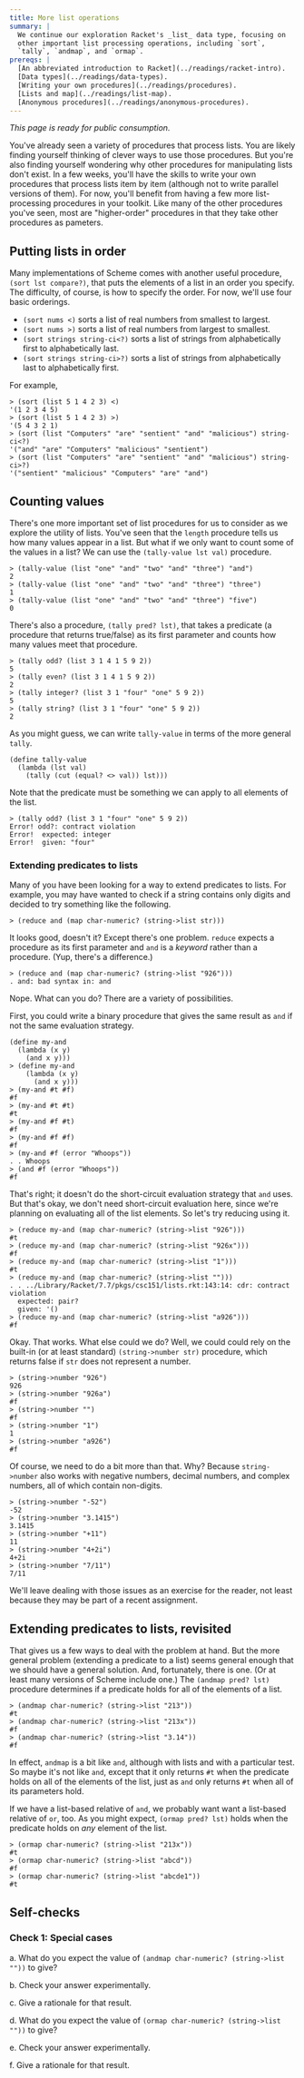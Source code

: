 ```yaml
---
title: More list operations
summary: |
  We continue our exploration Racket's _list_ data type, focusing on
  other important list processing operations, including `sort`,
  `tally`, `andmap`, and `ormap`.
prereqs: |
  [An abbreviated introduction to Racket](../readings/racket-intro).
  [Data types](../readings/data-types).
  [Writing your own procedures](../readings/procedures).
  [Lists and map](../readings/list-map).
  [Anonymous procedures](../readings/anonymous-procedures).
---
```


_This page is ready for public consumption._

You've already seen a variety of procedures that process lists.  You are likely finding yourself thinking of clever ways to use those procedures.  But you're also finding yourself wondering why other procedures for manipulating lists don't exist.  In a few weeks, you'll have the skills to write your own procedures that process lists item by item (although not to write parallel versions of them).  For now, you'll benefit from having a few more list-processing procedures in your toolkit.  Like many of the other procedures you've seen, most are "higher-order" procedures in that they take other procedures as pameters.

## Putting lists in order

Many implementations of Scheme comes with another useful procedure, `(sort lst compare?)`, that puts the elements of a list in an order you specify.  The difficulty, of course, is how to specify the order.  For now, we'll use four basic orderings.

* `(sort nums <)` sorts a list of real numbers from smallest to largest.
* `(sort nums >)` sorts a list of real numbers from largest to smallest.
* `(sort strings string-ci<?)` sorts a list of strings from
  alphabetically first to alphabetically last.
* `(sort strings string-ci>?)` sorts a list of strings from
  alphabetically last to alphabetically first.

For example,

```drracket
> (sort (list 5 1 4 2 3) <)
'(1 2 3 4 5)
> (sort (list 5 1 4 2 3) >)
'(5 4 3 2 1)
> (sort (list "Computers" "are" "sentient" "and" "malicious") string-ci<?)
'("and" "are" "Computers" "malicious" "sentient")
> (sort (list "Computers" "are" "sentient" "and" "malicious") string-ci>?)
'("sentient" "malicious" "Computers" "are" "and")
```

## Counting values

There's one more important set of list procedures for us to consider as we explore the utility of lists.  You've seen that the `length` procedure tells us how many values appear in a list.  But what if we only want to count some of the values in a list?  We can use the `(tally-value lst val)` procedure.

```drracket
> (tally-value (list "one" "and" "two" "and" "three") "and")
2
> (tally-value (list "one" "and" "two" "and" "three") "three")
1
> (tally-value (list "one" "and" "two" "and" "three") "five")
0
```

There's also a procedure, `(tally pred? lst)`, that takes a predicate (a procedure that returns true/false) as its first parameter and counts how many values meet that procedure.

```drracket
> (tally odd? (list 3 1 4 1 5 9 2))
5
> (tally even? (list 3 1 4 1 5 9 2))
2
> (tally integer? (list 3 1 "four" "one" 5 9 2))
5
> (tally string? (list 3 1 "four" "one" 5 9 2))
2
```

As you might guess, we can write `tally-value` in terms of the more general `tally`.

```drracket
(define tally-value
  (lambda (lst val)
    (tally (cut (equal? <> val)) lst)))
```

Note that the predicate must be something we can apply to all elements of the list.

```drracket
> (tally odd? (list 3 1 "four" "one" 5 9 2))
Error! odd?: contract violation
Error!  expected: integer
Error!  given: "four"
```

### Extending predicates to lists

Many of you have been looking for a way to extend predicates to lists.
For example, you may have wanted to check if a string contains only
digits and decided to try something like the following.

```drracket
> (reduce and (map char-numeric? (string->list str)))
```

It looks good, doesn't it?  Except there's one problem.  `reduce` expects a procedure as its first parameter and `and` is a *keyword* rather than a procedure.  (Yup, there's a difference.)  

```drracket
> (reduce and (map char-numeric? (string->list "926")))
. and: bad syntax in: and
```

Nope.  What can you do?  There are a variety of possibilities.

First, you could write a binary procedure that gives the same result as `and` if not the same evaluation strategy.

```drracket
(define my-and
  (lambda (x y)
    (and x y)))
> (define my-and
    (lambda (x y)
      (and x y)))
> (my-and #t #f)
#f
> (my-and #t #t)
#t
> (my-and #f #t)
#f
> (my-and #f #f)
#f
> (my-and #f (error "Whoops"))
. . Whoops
> (and #f (error "Whoops"))
#f
```

That's right; it doesn't do the short-circuit evaluation strategy that `and` uses.  But that's okay, we don't need short-circuit evaluation here, since we're planning on evaluating all of the list elements.  So let's try reducing using it.

```drracket
> (reduce my-and (map char-numeric? (string->list "926")))
#t
> (reduce my-and (map char-numeric? (string->list "926x")))
#f
> (reduce my-and (map char-numeric? (string->list "1")))
#t
> (reduce my-and (map char-numeric? (string->list "")))
. . ../Library/Racket/7.7/pkgs/csc151/lists.rkt:143:14: cdr: contract violation
  expected: pair?
  given: '()
> (reduce my-and (map char-numeric? (string->list "a926")))
#f
```

Okay.  That works.  What else could we do?  Well, we could could rely on the built-in (or at least standard) `(string->number str)` procedure, which returns false if `str` does not represent a number.

```drracket
> (string->number "926")
926
> (string->number "926a")
#f
> (string->number "")
#f
> (string->number "1")
1
> (string->number "a926")
#f
```

Of course, we need to do a bit more than that.  Why?  Because `string->number` also works with negative numbers, decimal numbers, and complex numbers, all of which contain non-digits.

```drracket
> (string->number "-52")
-52
> (string->number "3.1415")
3.1415
> (string->number "+11")
11
> (string->number "4+2i")
4+2i
> (string->number "7/11")
7/11
```

We'll leave dealing with those issues as an exercise for the reader, not least because they may be part of a recent assignment.

## Extending predicates to lists, revisited

That gives us a few ways to deal with the problem at hand.  But the more general problem (extending a predicate to a list) seems general enough that we should have a general solution.  And, fortunately, there is one.  (Or at least many versions of Scheme include one.)  The `(andmap pred? lst)` procedure determines if a predicate holds for all of the elements of a list.

```drracket
> (andmap char-numeric? (string->list "213"))
#t
> (andmap char-numeric? (string->list "213x"))
#f
> (andmap char-numeric? (string->list "3.14"))
#f
```

In effect, `andmap` is a bit like `and`, although with lists and with a particular test.  So maybe it's not like `and`, except that it only returns `#t` when the predicate holds on all of the elements of the list, just as `and` only returns `#t` when all of its parameters hold.

If we have a list-based relative of `and`, we probably want want a list-based relative of `or`, too.  As you might expect, `(ormap pred? lst)` holds when the predicate holds on *any* element of the list.

```drracket
> (ormap char-numeric? (string->list "213x"))
#t
> (ormap char-numeric? (string->list "abcd"))
#f
> (ormap char-numeric? (string->list "abcde1"))
#t
```

## Self-checks

### Check 1: Special cases

a. What do you expect the value of `(andmap char-numeric? (string->list ""))`
to give?

b. Check your answer experimentally.

c. Give a rationale for that result.

d. What do you expect the value of `(ormap char-numeric? (string->list ""))`
to give?

e. Check your answer experimentally.

f. Give a rationale for that result.

